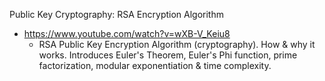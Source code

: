 
Public Key Cryptography: RSA Encryption Algorithm
* https://www.youtube.com/watch?v=wXB-V_Keiu8
  * RSA Public Key Encryption Algorithm (cryptography). How & why it works. Introduces Euler's Theorem, Euler's Phi function, prime factorization, modular exponentiation & time complexity.

